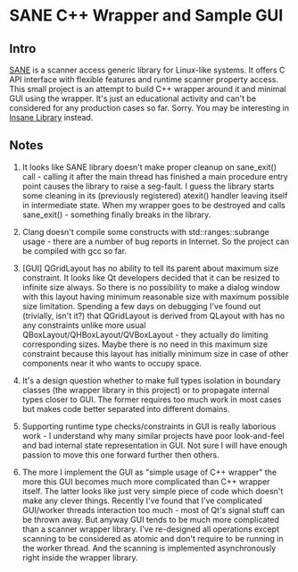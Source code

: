 # SANE C++ Wrapper and Sample GUI

## Intro

[SANE](https://sane-project.org) is a scanner access generic library for Linux-like systems. It
offers C API interface with flexible features and runtime scanner property access. This small
project is an attempt to build C++ wrapper around it and minimal GUI using the wrapper. It's just an
educational activity and can't be considered for any production cases so far. Sorry. You may be
interesting in [Insane Library](https://gitlab.gnome.org/World/OpenPaperwork/libinsane) instead.

## Notes

1. It looks like SANE library doesn't make proper cleanup on sane_exit() call - calling it after the
main thread has finished a main procedure entry point causes the library to raise a seg-fault. I guess
the library starts some cleaning in its (previously registered) atexit() handler leaving itself in
intermediate state. When my wrapper goes to be destroyed and calls sane_exit() - something finally
breaks in the library.

2. Clang doesn't compile some constructs with std::ranges::subrange usage - there are a number of
bug reports in Internet.  So the project can be compiled with gcc so far.

3. [GUI] QGridLayout has no ability to tell its parent about maximum size constraint. It looks like
Qt developers decided that it can be resized to infinite size always. So there is no possibility to
make a dialog window with this layout having minimum reasonable size with maximum possible size
limitation. Spending a few days on debugging I've found out (trivially, isn't it?) that QGridLayout
is derived from QLayout with has no any constraints unlike more usual
QBoxLayout/QHBoxLayout/QVBoxLayout - they actually do limiting corresponding sizes. Maybe there is
no need in this maximum size constraint because this layout has initially minimum size in case of
other components near it who wants to occupy space.

4. It's a design question whether to make full types isolation in boundary classes (the wrapper
library in this project) or to propagate internal types closer to GUI. The former requires too much
work in most cases but makes code better separated into different domains.

5. Supporting runtime type checks/constraints in GUI is really laborious work - I understand why
many similar projects have poor look-and-feel and bad internal state representation in GUI. Not sure
I will have enough passion to move this one forward further then others.

6. The more I implement the GUI as "simple usage of C++ wrapper" the more this GUI becomes much more
complicated than C++ wrapper itself. The latter looks like just very simple piece of code which
doesn't make any clever things. Recently I've found that I've complicated GUI/worker threads
interaction too much - most of Qt's signal stuff can be thrown away. But anyway GUI tends to be much
more complicated than a scanner wrapper library. I've re-designed all operations except scanning to
be considered as atomic and don't require to be running in the worker thread. And the scanning is
implemented asynchronously right inside the wrapper library.
